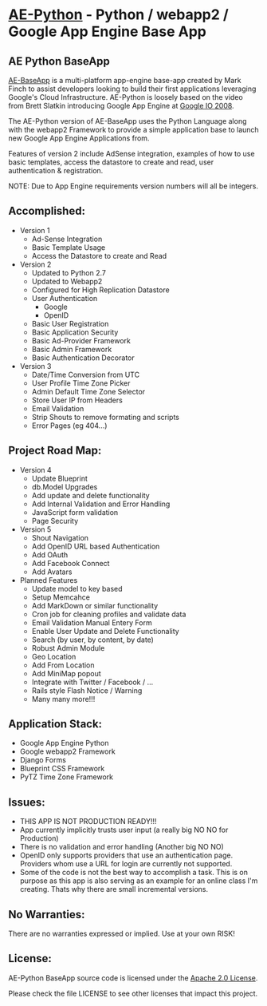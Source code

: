 [AE-Python](http://ae-python.appspot.com) - Python / webapp2 / Google App Engine Base App
==============================================

AE Python BaseApp
---------------

[AE-BaseApp](http://AE-BaseApp.appspot.com) is a multi-platform app-engine base-app created by 
Mark Finch to assist developers looking to build their first applications 
leveraging Google's Cloud Infrastructure. AE-Python is loosely based 
on the video from Brett Slatkin introducing Google App Engine at 
[Google IO 2008](http://sites.google.com/site/io/).

The AE-Python version of AE-BaseApp uses the Python Language along with 
the webapp2 Framework to provide a simple application base to launch new Google
App Engine Applications from.

Features of version 2 include AdSense integration, examples of how to 
use basic templates, access the datastore to create and read, user 
authentication & registration.

NOTE: Due to App Engine requirements version numbers will all be integers.

Accomplished:
-------------
  * Version 1
    * Ad-Sense Integration
    * Basic Template Usage
    * Access the Datastore to create and Read
  * Version 2
    * Updated to Python 2.7
    * Updated to Webapp2
    * Configured for High Replication Datastore
    * User Authentication
      * Google
      * OpenID
    * Basic User Registration
    * Basic Application Security
    * Basic Ad-Provider Framework
    * Basic Admin Framework
    * Basic Authentication Decorator
  * Version 3
    * Date/Time Conversion from UTC
    * User Profile Time Zone Picker
    * Admin Default Time Zone Selector
    * Store User IP from Headers
    * Email Validation
    * Strip Shouts to remove formating and scripts
    * Error Pages (eg 404...)

Project Road Map:
-----------------
  * Version 4
    * Update Blueprint
    * db.Model Upgrades
    * Add update and delete functionality
    * Add Internal Validation and Error Handling
    * JavaScript form validation
    * Page Security
  * Version 5
    * Shout Navigation
    * Add OpenID URL based Authentication
    * Add OAuth
    * Add Facebook Connect 
    * Add Avatars
  * Planned Features
    * Update model to key based
    * Setup Memcahce
    * Add MarkDown or similar functionality
    * Cron job for cleaning profiles and validate data
    * Email Validation Manual Entery Form 
    * Enable User Update and Delete Functionality
    * Search (by user, by content, by date)
    * Robust Admin Module
    * Geo Location
    * Add From Location
    * Add MiniMap popout
    * Integrate with Twitter / Facebook / ...
    * Rails style Flash Notice / Warning
    * Many many more!!!

Application Stack:
------------------
  * Google App Engine Python
  * Google webapp2 Framework
  * Django Forms
  * Blueprint CSS Framework
  * PyTZ Time Zone Framework


Issues:
-------
  * THIS APP IS NOT PRODUCTION READY!!!
  * App currently implicitly trusts user input (a really big NO NO for Production)
  * There is no validation and error handling (Another big NO NO)
  * OpenID only supports providers that use an authentication page.  Providers
    whom use a URL for login are currently not supported.
  * Some of the code is not the best way to accomplish a task.  This is on 
    purpose as this app is also serving as an example for an online class I'm 
    creating.  Thats why there are small incremental versions.

No Warranties:
--------------
There are no warranties expressed or implied.  Use at your own RISK!

License:
--------
AE-Python BaseApp source code is licensed under the [Apache 2.0 License](http://www.apache.org/licenses/LICENSE-2.0).  

Please check the file LICENSE to see other licenses that impact this project.

